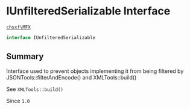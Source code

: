 # IUnfilteredSerializable Interface

[`chsxf\MFX`](API-Namespace-chsxf_MFX)

```php
interface IUnfilteredSerializable
```

## Summary

Interface used to prevent objects implementing it from being filtered by JSONTools::filterAndEncode() and XMLTools::build()

See `XMLTools::build()`

Since `1.0`

